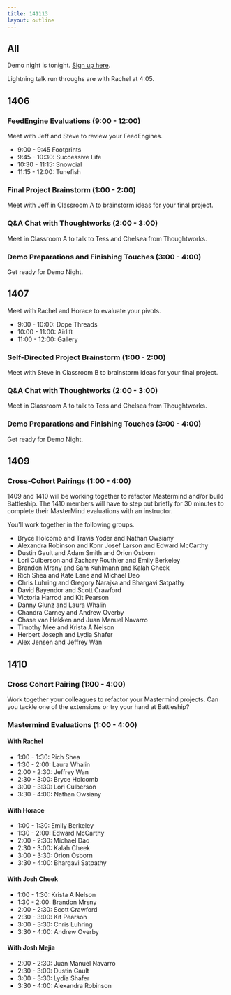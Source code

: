 ```yaml
---
title: 141113
layout: outline
---
```


## All

Demo night is tonight. [Sign up here](http://www.meetup.com/Turing-Community-Events/events/217589762/).

Lightning talk run throughs are with Rachel at 4:05.

## 1406

### FeedEngine Evaluations (9:00 - 12:00)

Meet with Jeff and Steve to review your FeedEngines.

* 9:00 - 9:45 Footprints
* 9:45 - 10:30: Successive Life
* 10:30 - 11:15: Snowcial
* 11:15 - 12:00: Tunefish

### Final Project Brainstorm (1:00 - 2:00)

Meet with Jeff in Classroom A to brainstorm ideas for your final project.

### Q&A Chat with Thoughtworks (2:00 - 3:00)

Meet in Classroom A to talk to Tess and Chelsea from Thoughtworks.

### Demo Preparations and Finishing Touches (3:00 - 4:00)

Get ready for Demo Night.

## 1407

Meet with Rachel and Horace to evaluate your pivots.

* 9:00 - 10:00: Dope Threads
* 10:00 - 11:00: Airlift
* 11:00 - 12:00: Gallery

### Self-Directed Project Brainstorm (1:00 - 2:00)

Meet with Steve in Classroom B to brainstorm ideas for your final project.

### Q&A Chat with Thoughtworks (2:00 - 3:00)

Meet in Classroom A to talk to Tess and Chelsea from Thoughtworks.

### Demo Preparations and Finishing Touches (3:00 - 4:00)

Get ready for Demo Night.

## 1409

### Cross-Cohort Pairings (1:00 - 4:00)

1409 and 1410 will be working together to refactor Mastermind and/or build Battleship. The 1410 members will have to step out briefly for 30 minutes to complete their MasterMind evaluations with an instructor.

You'll work together in the following groups.

* Bryce Holcomb and Travis Yoder and Nathan Owsiany
* Alexandra Robinson and Konr Josef Larson and Edward McCarthy
* Dustin Gault and Adam Smith and Orion Osborn
* Lori Culberson and Zachary Routhier and Emily Berkeley
* Brandon Mrsny and Sam Kuhlmann and Kalah Cheek
* Rich Shea and Kate Lane and Michael Dao
* Chris Luhring and Gregory Narajka and Bhargavi Satpathy
* David Bayendor and Scott Crawford
* Victoria Harrod and Kit Pearson
* Danny Glunz and Laura Whalin
* Chandra Carney and Andrew Overby
* Chase van Hekken and Juan Manuel Navarro
* Timothy Mee and Krista A Nelson
* Herbert Joseph and Lydia Shafer
* Alex Jensen and Jeffrey Wan

## 1410

### Cross Cohort Pairing (1:00 - 4:00)

Work together your colleagues to refactor your Mastermind projects. Can you tackle one of the extensions or try your hand at Battleship?

### Mastermind Evaluations (1:00 - 4:00)

#### With Rachel

* 1:00 - 1:30: Rich Shea
* 1:30 - 2:00: Laura Whalin
* 2:00 - 2:30: Jeffrey Wan
* 2:30 - 3:00: Bryce Holcomb
* 3:00 - 3:30: Lori Culberson
* 3:30 - 4:00: Nathan Owsiany

#### With Horace

* 1:00 - 1:30: Emily Berkeley
* 1:30 - 2:00: Edward McCarthy
* 2:00 - 2:30: Michael Dao
* 2:30 - 3:00: Kalah Cheek
* 3:00 - 3:30: Orion Osborn
* 3:30 - 4:00: Bhargavi Satpathy

#### With Josh Cheek

* 1:00 - 1:30: Krista A Nelson
* 1:30 - 2:00: Brandon Mrsny
* 2:00 - 2:30: Scott Crawford
* 2:30 - 3:00: Kit Pearson
* 3:00 - 3:30: Chris Luhring
* 3:30 - 4:00: Andrew Overby

#### With Josh Mejia

* 2:00 - 2:30: Juan Manuel Navarro
* 2:30 - 3:00: Dustin Gault
* 3:00 - 3:30: Lydia Shafer
* 3:30 - 4:00: Alexandra Robinson
